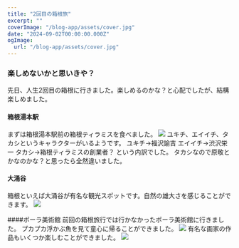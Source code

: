 ```yaml
---
title: "2回目の箱根旅"
excerpt: ""
coverImage: "/blog-app/assets/cover.jpg"
date: "2024-09-02T00:00:00.000Z"
ogImage:
  url: "/blog-app/assets/cover.jpg"
---
```


### 楽しめないかと思いきや？
先日、人生2回目の箱根に行きました。楽しめるのかな？と心配でしたが、結構楽しめました。

#### 箱根湯本駅 
まずは箱根湯本駅前の箱根ティラミスを食べました。
![](/blog-app/assets/cover.jpg)
ユキチ、エイイチ、タカシというキャラクターがいるようです。
ユキチ→福沢諭吉
エイイチ→渋沢栄一
タカシ→箱根ティラミスの創業者？
という内訳でした。
タカシなので原敬とかなのかな？と思ったら全然違いました。

#### 大涌谷
箱根といえば大涌谷が有名な観光スポットです。自然の雄大さを感じることができます。
![](/blog-app/assets/cover.jpg)

####ポーラ美術館
前回の箱根旅行では行かなかったポーラ美術館に行きました。
プカプカ浮かぶ魚を見て童心に帰ることができました。
![](/blog-app/assets/cover.jpg)
有名な画家の作品もいくつか楽しむことができました。
![](/blog-app/assets/cover.jpg)
